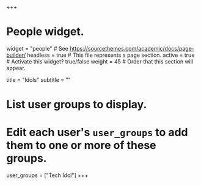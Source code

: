 +++
# People widget.
widget = "people"  # See https://sourcethemes.com/academic/docs/page-builder/
headless = true  # This file represents a page section.
active = true  # Activate this widget? true/false
weight = 45  # Order that this section will appear.

title = "Idols"
subtitle = ""

# List user groups to display.
#   Edit each user's `user_groups` to add them to one or more of these groups.
user_groups = ["Tech Idol"]
+++
